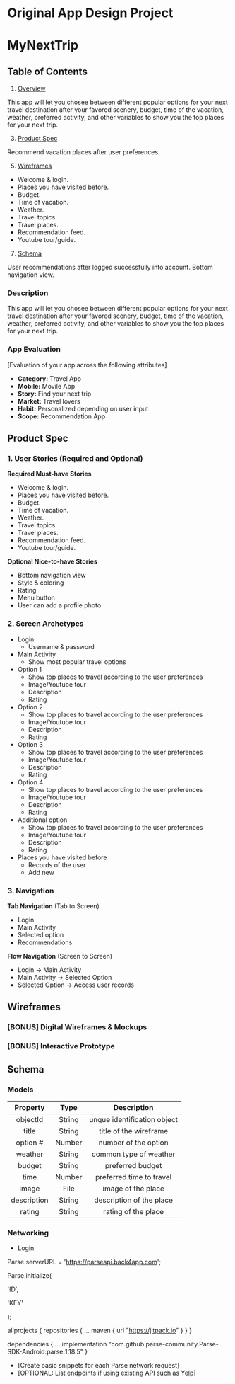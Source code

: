 Original App Design Project 
===

# MyNextTrip

## Table of Contents
1. [Overview](#Overview)

This app will let you chosee between different popular options for your next travel destination after your favored scenery, budget, time of the vacation, weather, preferred activity, and other variables to show you the top places for your next trip.


3. [Product Spec](#Product-Spec)

Recommend vacation places after user preferences.


5. [Wireframes](#Wireframes)

- Welcome & login.
- Places you have visited before.
- Budget.
- Time of vacation.
- Weather.
- Travel topics.
- Travel places.
- Recommendation feed.
- Youtube tour/guide.


7. [Schema](#Schema)

User recommendations after logged successfully into account. Bottom navigation view.

### Description
This app will let you chosee between different popular options for your next travel destination after your favored scenery, budget, time of the vacation, weather, preferred activity, and other variables to show you the top places for your next trip.


### App Evaluation
[Evaluation of your app across the following attributes]
- **Category:** Travel App
- **Mobile:** Movile App
- **Story:** Find your next trip
- **Market:** Travel lovers
- **Habit:** Personalized depending on user input
- **Scope:** Recommendation App

## Product Spec

### 1. User Stories (Required and Optional)

**Required Must-have Stories**

* Welcome & login.
* Places you have visited before.
* Budget.
* Time of vacation.
* Weather.
* Travel topics.
* Travel places.
* Recommendation feed.
* Youtube tour/guide.


**Optional Nice-to-have Stories**

* Bottom navigation view
* Style & coloring
* Rating
* Menu button
* User can add a profile photo

### 2. Screen Archetypes

* Login
   * Username & password
* Main Activity
   * Show most popular travel options
* Option 1
   * Show top places to travel according to the user preferences
   * Image/Youtube tour
   * Description
   * Rating
* Option 2
   * Show top places to travel according to the user preferences
   * Image/Youtube tour
   * Description
   * Rating
* Option 3
   * Show top places to travel according to the user preferences
   * Image/Youtube tour
   * Description
   * Rating
* Option 4
   * Show top places to travel according to the user preferences
   * Image/Youtube tour
   * Description
   * Rating
* Additional option
   * Show top places to travel according to the user preferences
   * Image/Youtube tour
   * Description
   * Rating
* Places you have visited before
   * Records of the user
   * Add new

### 3. Navigation

**Tab Navigation** (Tab to Screen)

* Login
* Main Activity
* Selected option
* Recommendations

**Flow Navigation** (Screen to Screen)

* Login -> Main Activity
* Main Activity -> Selected Option
* Selected Option -> Access user records

## Wireframes

### [BONUS] Digital Wireframes & Mockups



### [BONUS] Interactive Prototype

## Schema 

### Models

| Property| Type | Description|
| :---: | :---: | :---: |
| objectId | String | unque identification object |
| title | String | title of the wireframe |
| option # | Number | number of the option |
| weather | String | common type of weather |
| budget | String | preferred budget | 
| time | Number | preferred time to travel |
| image | File | image of the place |
| description | String | description of the place |
| rating | String | rating of the place|



### Networking
- Login 
  
Parse.serverURL = 'https://parseapi.back4app.com'; 
  
Parse.initialize(
  
  'ID', 
  
  'KEY' 
  
);

allprojects {
  repositories {
    ...
    maven { url "https://jitpack.io" }
  }
}
  
dependencies {
    ...
    implementation "com.github.parse-community.Parse-SDK-Android:parse:1.18.5"
}

- [Create basic snippets for each Parse network request]
- [OPTIONAL: List endpoints if using existing API such as Yelp]
